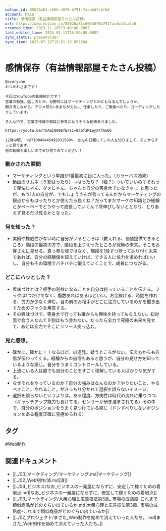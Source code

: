 ```yaml
---
notion_id: 05026a81-c606-4070-b791-7acebd7cafb0
account: Main
title: 感情保存（有益情報部屋そたさん投稿）
url: https://www.notion.so/05026a81c6064070b7917acebd7cafb0
created_time: 2023-11-10T23:48:00.000Z
last_edited_time: 2024-01-11T16:59:00.000Z
sync_status: placeholder
sync_time: 2025-07-12T15:01:15.057204
---
```

# 感情保存（有益情報部屋そたさん投稿）

```plain text
@everyone 
おつかれさまです！

今回はYouTubeの動画紹介です！
営業の勉強、話し方とか、分野的にはマーケティングとかにもなるんでしょうか。
聞き流しながら、アニメ見たrあまちがえた…、仕事したり、ご飯食べたり、コーディングしたりしています。

そんな中で、営業文作成や面談に参考になりそうな動画ありました。

https://youtu.be/TXAezQO9EfE?si=8abfaM1eyX4fAwOb

12月中頃、 <@710049445492031589>  さんの日報にてこの人を知りまして、そこからずっと見てます。
他の動画も楽しいのでぜひ見てみてください！
```
### 動かされた瞬間
- マーケティングという単語が1番最初に目に入った。（カラーバス効果）
- 動画のサムネ（９割はったり）→はったり？（嘘？）ついていいの？それって卑怯じゃん、ダメじゃん。ちゃんと自分の等身大でいなきゃ。。と思ったが、もう1人の自分が、でもしょうさんが言ってるんだからマーケティングの観点からもはったりとか使えたら良くね？だってまだマーケの知識とか経験とかペーペーでどうやって成長していくん？背伸びしないととなり、とりあえず見るだけ見るかとなった。
### 何を知った？
- 実績や権威性がない時に自分がいるところは（教えれる、価値提供できるところ）階段の最初の方で、階段を上り切ったところが究極の未来。そこをお客さんに見せる。真っ赤な嘘ではなく、階段を1段ずつ登って辿り付く未来であれば、自分の経験値を超えていけば、できる人に協力を求めればいいし、自分もその環境でバチバチに鍛えていくことで、成長につながる。
### どこにハッとした？
- 興味づけとは？相手の利益になることを自分は持っていることを伝える。フックは1つだけでなく、複数あればあるほどいい。お金稼げる、時間を作れる、労力が少なく済む。目の前のお相手がどこに注力しているのかを聞き出すためのフックを用意する。
- その興味づけで、等身大で行っても誰からも興味を持ってもらえない。初対面で会う人なんて９割はもう会わない。だったら全力で究極の未来を見せて、あとは全力でそこにリソース突っ込む。
### 見た感想。
- 確かに、確かに！！なるほど。の連発。疑うところがない。伝え方からも自信が伝わってくる。経験からの自信もあると思うが、自分の見せ方を知っているような感じ。自分をうまくコントロールしている。
- 上流にいる人は誰でも自分のことをすごく理解している人ばかりな気がする。
- なぜそれをやっているのか？自分の強みはなんなのか？やりたいこと、やるべきこと。やれること。がきっちり分かれて選択を誤らないイメージ。
- 選択を誤らないというよりは。ある程度、方向性は時代の流れに乗りつつ、（キャッチアップ能力も長けてる、センサーが研ぎ澄まされてる）その中で、自分のポジションをうまく見つけている感じ（ドンずべりしないポジションをある程度正確に見極められる）

## タグ

#Web制作 

## 関連ドキュメント

- [[../03_マーケティング/マーケティング.md|マーケティング]]
- [[../02_Web制作/済.md|済]]
- [[../04_ビジネス/なお_ビジネスの一発屋にならずに、安定して稼ぐための着眼点.md|なお_ビジネスの一発屋にならずに、安定して稼ぐための着眼点]]
- [[../03_マーケティング/大衆心理と広告技法第3章_ 市場の成熟度-これまで類似商品がどのぐらい出ているか.md|大衆心理と広告技法第3章_ 市場の成熟度-これまで類似商品がどのぐらい出ているか]]
- [[../07_プロジェクト/まさた_Web制作を始めて消えていった人たち。.md|まさた_Web制作を始めて消えていった人たち。]]
